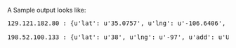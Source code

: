 A Sample output looks like:
<pre>
129.121.182.80 : {u'lat': u'35.0757', u'lng': u'-106.6406', u'add': u'New Mexico,Albuquerque,United States,87102'} 

198.52.100.133 : {u'lat': u'38', u'lng': u'-97', u'add': u'United States'} 

</pre>

